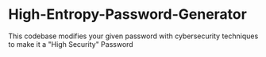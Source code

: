 # High-Entropy-Password-Generator
This codebase modifies your given password with cybersecurity techniques to make it a "High Security" Password
